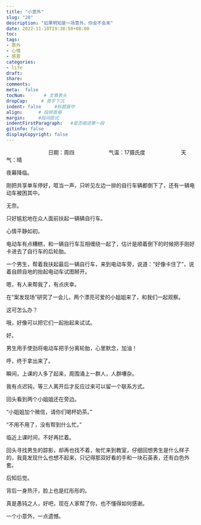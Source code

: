 ```yaml
---
title: "小意外"
slug: "28"
description: "如果明知是一场意外，你会不会来"
date: 2022-11-10T19:38:58+08:00
toc: 
tags: 
- 意外
- 心情
- 感恩
categories:
- life
draft: 
share:
comments:
meta:  false
tocNum:       # 文章表头
dropCap:     # 首字下沉
indent: false     #标题居中
align:      # 段排首缩
margin:     #段间距式
indentFirstParagraph:   #是否缩进第一段
gitinfo: false
displayCopyright: false
---
```


&emsp;&emsp;&emsp;&emsp;&emsp;&emsp;&emsp;&emsp;日期：周四   &emsp;&emsp;&emsp;&emsp; &emsp;&emsp;气温：17摄氏度 &emsp;&emsp;&emsp;&emsp; &emsp;&emsp; 天气：晴

夜幕降临。

刚把共享单车停好，哐当一声，只听见左边一排的自行车辆都倒下了，还有一辆电动车被困其中。

无奈。

只好尴尬地在众人面前扶起一辆辆自行车。

心情平静如初。

电动车有点糟糕，和一辆自行车互相缠绕一起了，估计是顺着倒下的时候把手刚好卡进去了自行车的后轮胎。

一个男生，帮着我扶起最后一辆自行车，来到电动车旁，说道：“好像卡住了”，说着自顾自地的抬起电动车试图掰开。

嗯，有人来帮我了，有点庆幸。

在“案发现场”研究了一会儿，两个漂亮可爱的小姐姐来了，和我们一起观察。

这可怎么办？

哦，好像可以把它们一起抬起来试试。

好。

男生用手使劲将电动车把手分离轮胎，心里默念，加油！

呼，终于拿出来了。

瞬间，上课的人多了起来，周围涌上一群人，人群嘈杂。

我有点迟钝，等三人离开后才反应过来可以留一个联系方式。

回头看到两个小姐姐还在旁边。

“小姐姐加个微信，请你们喝杯奶茶。”

“不用不用了，没有帮到什么忙。”

临近上课时间，不好再拦着。

回头寻找男生的踪影，却再也找不着，匆忙来到教室，仔细回想男生是什么样子的，我竟发现什么也想不起来，只记得那双好看的手和一块石英表，还有白色外套。

后知后觉。

背后一身热汗，脸上也是红彤彤的。

真是愚钝之人，好吧，现在人家帮了你，也不懂得如何感谢。

一个小意外，一点遗憾。


